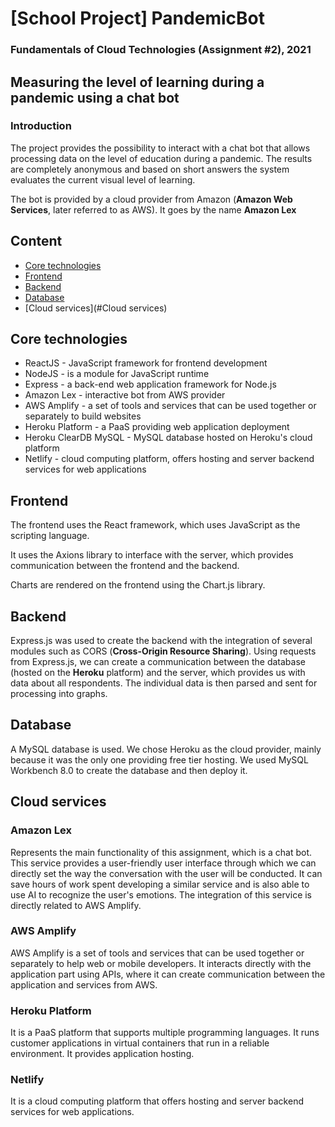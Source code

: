 # [School Project] PandemicBot

### Fundamentals of Cloud Technologies (Assignment #2), 2021
  

## Measuring the level of learning during a pandemic using a chat bot

### Introduction

The project provides the possibility to interact with a chat bot that allows processing data on the level of education during a pandemic. The results are completely anonymous and based on short answers the system evaluates the current visual level of learning.

The bot is provided by a cloud provider from Amazon (__Amazon Web Services__, later referred to as AWS). It goes by the name __Amazon Lex__



## Content

* [Core technologies](#Core_technologies)
* [Frontend](#Backend)
* [Backend](#backend)
* [Database](#Database)
* [Cloud services](#Cloud services)
  
## Core technologies
- ReactJS - JavaScript framework for frontend development
- NodeJS - is a module for JavaScript runtime
- Express - a back-end web application framework for Node.js
- Amazon Lex - interactive bot from AWS provider
- AWS Amplify - a set of tools and services that can be used together or separately to build websites
- Heroku Platform - a PaaS providing web application deployment
- Heroku ClearDB MySQL - MySQL database hosted on Heroku's cloud platform
- Netlify - cloud computing platform, offers hosting and server backend services for web applications

## Frontend
The frontend uses the React framework, which uses JavaScript as the scripting language.

It uses the Axions library to interface with the server, which provides communication between the frontend and the backend.

Charts are rendered on the frontend using the Chart.js library.

  

## Backend

Express.js was used to create the backend with the integration of several modules such as CORS (__Cross-Origin Resource Sharing__). Using requests from Express.js, we can create a communication between the database (hosted on the __Heroku__ platform) and the server, which provides us with data about all respondents. The individual data is then parsed and sent for processing into graphs.

  

## Database
A MySQL database is used. We chose Heroku as the cloud provider, mainly because it was the only one providing free tier hosting. We used MySQL Workbench 8.0 to create the database and then deploy it.

  

## Cloud services

### Amazon Lex
Represents the main functionality of this assignment, which is a chat bot. This service provides a user-friendly user interface through which we can directly set the way the conversation with the user will be conducted. It can save hours of work spent developing a similar service and is also able to use AI to recognize the user's emotions. The integration of this service is directly related to AWS Amplify.

### AWS Amplify
AWS Amplify is a set of tools and services that can be used together or separately to help web or mobile developers. It interacts directly with the application part using APIs, where it can create communication between the application and services from AWS.

### Heroku Platform
It is a PaaS platform that supports multiple programming languages. It runs customer applications in virtual containers that run in a reliable environment. It provides application hosting.

### Netlify
It is a cloud computing platform that offers hosting and server backend services for web applications.
